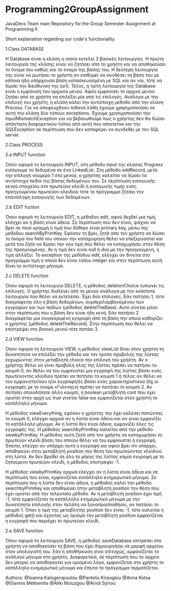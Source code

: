 # Programming2GroupAssignment
JavaDevs Team main Repository for the Group Semester Assignment at Programming II.

Short explanation regarding our code's functionality.

1.Class DATABASE

Η Database είναι η κλάση η οποία εκτελεί 3 βασικές λειτουργίες. Η πρώτη λειτουργία της κλάσης είναι να ζητήσει 
από το χρήστη και να αποθηκεύσει το όνομα του καθώς και το όνομα της βάσης του. 
Η δεύτερη λειτουργία της είναι να ρωτήσει το χρήστη αν επιθυμεί να συνδέσει τη βάση του με κάποια ήδη υπάρχουσα βάση κατασκευασμένη 
με SQL και αν ναι, τότε να δώσει την διεύθυνση της (url). 
Τέλος, η τρίτη λειτουργία της Database είναι η εμφάνιση του αρχικού μενού. 
Αφού εμφανίσει το αρχικό μενού ζητάει από το χρήστη να επιλέξει μία από τις επιλογές. Ανάλογα με την επιλογή του χρήστη, 
η κλάση καλεί την αντίστοιχη μέθοδο από την κλάση Process. Για να αποφευχθούν πιθανά λάθη έχουμε χρησιμοποιήσει σε αυτή την κλάση 
δύο τύπους exceptions. Έχουμε χρησιμοποιήσει την InputMismatchException για να βεβαιωθούμε πως ο χρήστης δεν θα δώσει απάντηση 
διαφορετικού τύπου από αυτή που απαιτείται και την SQLException σε περίπτωση που δεν καταφέρει να συνδεθεί με τον SQL server.

2.Class PROCESS

2.a INPUT function

Όσον αφορά τη λειτουργία INPUT, στη μέθοδο input της κλάσης Progress εισάγουμε τα δεδομένα σε ένα LinkedList. Στη μέθοδο addRecord,
μετά την επιλογή νούμερο 1 στο μενού, ο χρήστης καλείται να δώσει τα αντίστοιχα πεδία της βάσης δεδομένων του. Σε περίπτωση εισαγωγής 
κενού στοιχείου στο πρωτεύον κλειδί ή εισαγωγής τιμής ενός προηγούμενου πρωτεύον κλειδιού τότε το πρόγραμμα 
ζητάει την επανάληψη εισαγωγής των δεδομένων. 

2.b EDIT fuction

Όσον αφορά τη λειτουργία EDIT, η μέθοδος edit, αφού δεχθεί μια τιμή, ελέγχει αν η βάση είναι άδεια. Σε περίπτωση που δεν είναι, ψάχνει να βρεί σε ποιά γραμμή 
η τιμή που δόθηκε είναι primary key, μέσω της μεθόδου searchByPrimKey. Εφόσον τη βρει, ζητά απο τον χρήστη να δώσει το όνομα του 
field του οποίου την καταχώρηση θέλει να επεξεργαστεί και μετά του ζητά να δώσει την νεα τιμή που θέλει να καταχωρήσει στην θέση της 
προηγούμενης. Αν η τιμή δεν είναι null ή ιδια με την προηγούμενη, η τιμή αλλάζει. Το exception της μεθόδου edit, 
ελέγχει αν δίνεται στο προγραμμα τιμή η οποία δεν είναι τύπου integer και στην περίπτωση αυτή δίνει το αντίστοιχο μήνυμα.

2.c DELETE function

Όσον αφορά τη λειτουργία DELETE, η μέθοδος deletionChoice τυπώνει τις επιλογές. Ο χρήστης διαλέγει από το μενού ανάλογα 
με την εκάστοτε λειτουργία που θέλει να εκτελέσει. Έχει δύο επιλογές. Εάν πατήσει 1, τότε διαγράφεται όλη η βάση δεδομένων, 
συμπεριλαμβανομένου των εγγραφών και των πεδίων (μέθοδος deleteTheBase). Αυτό γίνεται μόνο στην περίπτωση που η βάση δεν είναι ήδη κενή.
Εάν πατήσει 2 διαγράφεται μια συγκεκριμένη εγγραφή από τη βάση την οποία καθορίζει ο χρήστης (μέθοδος deleteTheRecord). 
Στην περίπτωση που θέλει να επιστρέψει στο βασικό μενού τότε πατάει 3.

2.d VIEW function

Όσον αφορά τη λειτουργία VIEW, η μέθοδος viewList δίνει στον χρήστη τη δυνατότητα να επιλέξει την μέθοδο και τον τρόπο προβολής 
της λίστας εκχωρώντας στην μεταβλητή choice την επιλογή του χρήστη. Αν ο χρήστης θέλει να γίνει προβολή όλης της λίστας πρέπει να 
πατήσει το κουμπί 0, αν θέλει να του εμφανιστεί μια εγγραφή της λίστας βάσει ενός πρωτεύοντος κλειδιού πρέπει να πατήσει το κουμπί 1 
ή τέλος αν θέλει να του εμφανιστεί/ούν η/οι εγγραφή/ές βάσει ενός χαρακτηριστικού (πχ οι εγγραφές με το όνομα «Γιάννης») πρέπει να 
πατήσει το κουμπί 2. Αν πατήσει οποιοδήποτε άλλο κουμπί, η boolean μεταβλητή cont που έχει οριστεί στην αρχή ως true γίνεται false 
και εμφανίζεται στον χρήστη το κατάλληλο μήνυμα.

Η μέθοδος viewEverything, εφόσον ο χρήστης την έχει καλέσει πατώντας το κουμπί 0,  ελέγχει αρχικά αν η λίστα είναι άδεια και αν είναι 
εμφανίζει το κατάλληλο μήνυμα. Αν η λίστα δεν είναι άδεια, εμφανίζει όλες τις εγγραφές της.
Η μέθοδος searchbyPrimKey καλείται από την μέθοδο viewbyPrimKey. Η μέθοδος αυτή ζητά από τον χρήστη να καταχωρήσει το πρωτεύον κλειδί 
βάσει του οποίου θέλει να του εμφανιστεί η εγγραφή. Έπειτα, ελέγχει αν υπάρχει αυτή η εγγραφή και αφού βρει ότι υπάρχει, αποθηκεύει 
στην μεταβλητή position την θέση του πρωτεύοντος κλειδιού στη λίστα. Αν δεν βρεθεί σε όλο το μήκος της λίστας καμία εγγραφή με το 
ζητούμενο πρωτεύον κλειδί, η μέθοδος επιστρέφει -1.

Η μέθοδος viewbyPrimKey αρχικά ελέγχει αν η λίστα είναι άδεια και σε περίπτωση που είναι, εμφανίζεται κατάλληλο ενημερωτικό μήνυμα. 
Σε περίπτωση που η λίστα δεν είναι άδεια, η μέθοδος καλεί την μέθοδο searchbyPrimKey και αποθηκεύει στην μεταβλητή position την θέση 
που έχει οριστεί από την τελευταία μέθοδο. Αν η μεταβλητή position έχει τιμή -1, τότε εμφανίζεται το κατάλληλο ενημερωτικό μήνυμα με 
την δυνατότητα επιλογής στον πελάτη να ξαναπροσπαθήσει, αν πατήσει το κουμπί 1. Όταν η τιμή της μεταβλητής position δεν είναι -1, τότε 
καλείται η μέθοδος get() και έχοντας ως όρισμα την μεταβλητή position εμφανίζεται η εγγραφή που περιέχει το πρωτεύον κλειδί.

2.e SAVE function

Όσον αφορά τη λειτουργία SAVE, η μέθοδος saveDatabase επιτρέπει στο χρήστη να αποθηκεύσει τη βάση που έχει δημιουργήσει σε μορφή 
αρχείου στον υπολογιστή του. Εάν η αποθήκευση γίνει επιτυχώς, εμφανίζεται το ανάλογο μήνυμα στο χρήστη. Διαφορετικά, σε περίπτωση 
που το αρχείο δεν μπορεί να αποθηκευτεί για ορισμένο λόγο, εμφανίζεται στο χρήστη το κατάλληλο ενημερωτικό μήνυμα και έπειτα το 
πρόγραμμα τερματίζεται.



Authors:
@Ioanna Kalogeropoulou
@Pantelis Kirpoglou
@Anna Kotsa
@Giannis Methenitis
@Aliki Ntouzgou
@Aristi Syriou




























